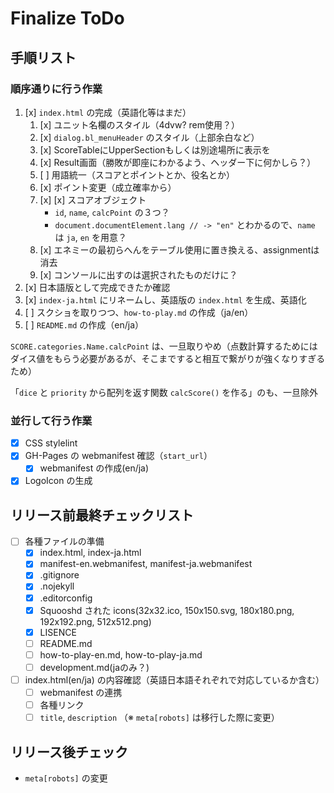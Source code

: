 # Finalize ToDo

## 手順リスト

### 順序通りに行う作業

1. [x] `index.html` の完成（英語化等はまだ）
   1. [x] ユニット名欄のスタイル（4dvw? rem使用？）
   2. [x] `dialog.bl_menuHeader` のスタイル（上部余白など）
   3. [x] ScoreTableにUpperSectionもしくは別途場所に表示を
   4. [x] Result画面（勝敗が即座にわかるよう、ヘッダー下に何かしら？）
   5. [ ] 用語統一（スコアとポイントとか、役名とか）
   6. [x] ポイント変更（成立確率から）
   7. [x] [x] スコアオブジェクト
      - `id`, `name`, `calcPoint` の３つ？
      - `document.documentElement.lang // -> "en"` とわかるので、`name` は `ja`, `en` を用意？
   8. [x] エネミーの最初らへんをテーブル使用に置き換える、assignmentは消去
   9. [x] コンソールに出すのは選択されたものだけに？
2. [x] 日本語版として完成できたか確認
3. [x] `index-ja.html` にリネームし、英語版の `index.html` を生成、英語化
4. [ ] スクショを取りつつ、`how-to-play.md` の作成（ja/en）
5. [ ] `README.md` の作成（en/ja）

`SCORE.categories.Name.calcPoint` は、一旦取りやめ（点数計算するためにはダイス値をもらう必要があるが、そこまですると相互で繋がりが強くなりすぎるため）

「`dice` と `priority` から配列を返す関数 `calcScore()` を作る」のも、一旦除外

### 並行して行う作業

- [x] CSS stylelint
- [x] GH-Pages の webmanifest 確認（`start_url`）
  - [x] webmanifest の作成(en/ja)
- [x] LogoIcon の生成

## リリース前最終チェックリスト

- [ ] 各種ファイルの準備
  - [x] index.html, index-ja.html
  - [x] manifest-en.webmanifest, manifest-ja.webmanifest
  - [x] .gitignore
  - [x] .nojekyll
  - [x] .editorconfig
  - [x] Squooshd された icons(32x32.ico, 150x150.svg, 180x180.png, 192x192.png, 512x512.png)
  - [x] LISENCE
  - [ ] README.md
  - [ ] how-to-play-en.md, how-to-play-ja.md
  - [ ] development.md(jaのみ？)
- [ ] index.html(en/ja) の内容確認（英語日本語それぞれで対応しているか含む）
  - [ ] webmanifest の連携
  - [ ] 各種リンク
  - [ ] `title`, `description` （※ `meta[robots]` は移行した際に変更）

## リリース後チェック

- `meta[robots]` の変更
